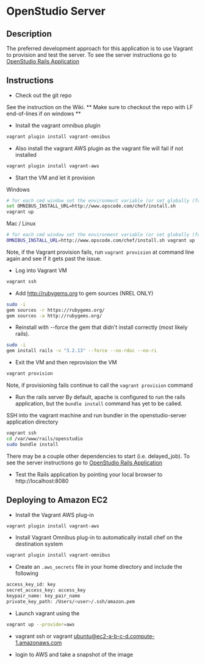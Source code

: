 # OpenStudio Server

## Description
The preferred development approach for this application is to use Vagrant to provision and test the server.  To see the server instructions go to [OpenStudio Rails Application](./openstudio-server/README.md)

## Instructions

- Check out the git repo

See the instruction on the Wiki. ** Make sure to checkout the repo with LF end-of-lines if on windows **

- Install the vagrant omnibus plugin

```sh
vagrant plugin install vagrant-omnibus
```

- Also install the vagrant AWS plugin as the vagrant file will fail if not installed 

```sh
vagrant plugin install vagrant-aws
```

- Start the VM and let it provision

Windows

```sh
# for each cmd window set the environment variable (or set globally (for NREL only)
set OMNIBUS_INSTALL_URL=http://www.opscode.com/chef/install.sh
vagrant up
```

Mac / Linux

```sh
# for each cmd window set the environment variable (or set globally (for NREL only)
OMNIBUS_INSTALL_URL=http://www.opscode.com/chef/install.sh vagrant up
```

Note, if the Vagrant provision fails, run `vagrant provision` at command line again and see if it gets past the issue.

- Log into Vagrant VM

```sh
vagrant ssh
```

- Add http://rubygems.org to gem sources (NREL ONLY)

```sh
sudo -i
gem sources -r https://rubygems.org/
gem sources -a http://rubygems.org/

```

- Reinstall with --force the gem that didn't install correctly (most likely rails).

```sh
sudo -i
gem install rails -v "3.2.13" --force --no-rdoc --no-ri
```

- Exit the VM and then reprovision the VM

```sh
vagrant provision
```

Note, if provisioning fails continue to call the `vagrant provision` command

- Run the rails server
By default, apache is configured to run the rails application, but the `bundle install` command has yet to be called.

SSH into the vagrant machine and run bundler in the openstudio-server application directory

```sh
vagrant ssh
cd /var/www/rails/openstudio
sudo bundle install
```

There may be a couple other dependencies to start (i.e. delayed_job).  To see the server instructions go to [OpenStudio Rails Application](./openstudio-server/README.md)

- Test the Rails application by pointing your local browser to http://localhost:8080

## Deploying to Amazon EC2

- Install the Vagrant AWS plug-in

```sh
vagrant plugin install vagrant-aws
```

- Install Vagrant Omnibus plug-in to automatically install chef on the destination system

```sh
vagrant plugin install vagrant-omnibus
```

- Create an `.aws_secrets` file in your home directory and include the following

```sh
access_key_id: key
secret_access_key: access_key
keypair_name: key_pair_name
private_key_path: /Users/<user>/.ssh/amazon.pem
```

- Launch vagrant using the

```sh
vagrant up --provider=aws
```

- vagrant ssh or vagrant ubuntu@ec2-a-b-c-d.compute-1.amazonaws.com

- login to AWS and take a snapshot of the image



